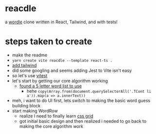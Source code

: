 # reacdle

a [wordle](https://www.powerlanguage.co.uk/wordle/) clone written in React, Tailwind, and with tests!


# steps taken to create

- make the readme
- `yarn create vite reacdle --template react-ts .`
- [add tailwind](https://tailwindcss.com/docs/guides/vite)
- did some googling and seems adding Jest to Vite isn't easy
- so let's use [vitest](https://vitest.dev/)
- let's start by getting our core algorithm working
    - [found a 5 letter word list to use](https://www.thefreedictionary.com/5-letter-words.htm)
        - hehe `copy(Array.from(document.querySelectorAll('.TCont li a')).map(a => a.innerText))`
- meh, i want to do UI first, lets switch to making the basic word guess building block
- start making WordRow
     - realize I need to finally learn [css grid](https://developer.mozilla.org/en-US/docs/Web/CSS/CSS_Grid_Layout/Relationship_of_Grid_Layout)
     - got initial basic design and then realized i needed to go back to making the core algorithm work